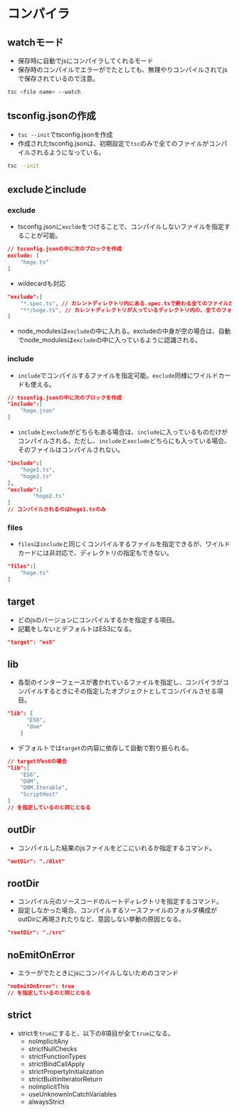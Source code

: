 # コンパイラ

## watchモード
- 保存時に自動でjsにコンパイラしてくれるモード
- 保存時のコンパイルでエラーがでたとしても、無理やりコンパイルされてjsで保存されているので注意。
```bash
tsc <file name> --watch
```

## tsconfig.jsonの作成
- `tsc --init`でtsconfig.jsonを作成
- 作成されたtsconfig.jsonは、初期設定で`tsc`のみで全てのファイルがコンパイルされるようになっている。
```bash
tsc --init
```

## excludeとinclude
### exclude
- tsconfig.jsonに`exclde`をつけることで、コンパイルしないファイルを指定することが可能。
```json
// tsconfig.jsonの中に次のブロックを作成
exclude: [
    "hoge.ts"
]
```
- wildecardも対応
```json
"exclude":[
    "*.spec.ts", // カレントディレクトリ内にある.spec.tsで終わる全てのファイルが対象。
    "**/hoge.ts", // カレントディレクトリが入っているディレクトリ内の、全てのフォルダ内のhoge.tsというファイルが対象。
]
```

- node_modulesは`exclude`の中に入れる。excludeの中身が空の場合は、自動でnode_modulesは`exclude`の中に入っているように認識される。

### include
- `include`でコンパイルするファイルを指定可能。`exclude`同様にワイルドカードも使える。
```json
// tsconfig.jsonの中に次のブロックを作成
"include":[
    "hoge.json"
]
```
- `include`と`exclude`がどちらもある場合は、`include`に入っているものだけがコンパイルされる。ただし、`include`と`exclude`どちらにも入っている場合、そのファイルはコンパイルされない。
```json
"include":[
    "hoge1.ts",
    "hoge2.ts"
],
"exclude":[
        "hoge2.ts"
]
// コンパイルされるのはhoge1.tsのみ
```
### files
- `files`は`include`と同じくコンパイルするファイルを指定できるが、ワイルドカードには非対応で、ディレクトリの指定もできない。
```json
"files":[
    "hoge.ts"
]
```

## target
- どのjsのバージョンにコンパイルするかを指定する項目。
- 記載をしないとデフォルトはES3になる。
```json
"target": "es5"
```

## lib
- 各型のインターフェースが書かれているファイルを指定し、コンパイラがコンパイルするときにその指定したオブジェクトとしてコンパイルさせる項目。
```json
"lib": [
      "ES6",
      "dom"
    ]
```
- デフォルトでは`target`の内容に依存して自動で割り振られる。
```json
// targetがes6の場合
"lib":[
    "ES6",
    "DOM",
    "DOM.Iterable",
    "ScriptHost"
]
// を指定しているのと同じとなる
```

## outDir
- コンパイルした結果のjsファイルをどこにいれるか指定するコマンド。
```json
"outDir": "./dist"
```
## rootDir
- コンパイル元のソースコードのルートディレクトリを指定するコマンド。
- 設定しなかった場合、コンパイルするソースファイルのフォルダ構成がoutDirに再現されたりなど、意図しない挙動の原因となる。
```json
"rootDir": "./src"
```

## noEmitOnError
- エラーがでたときにjsにコンパイルしないためのコマンド
```json
"noEmitOnError": true
// を指定しているのと同じとなる
```

## strict
- strictを`true`にすると、以下の8項目が全て`true`になる。
    - noImplicitAny
    - strictNullChecks
    - strictFunctionTypes
    - strictBindCallApply
    - strictPropertyInitialization
    - strictBuiltinIteratorReturn
    - noImplicitThis
    - useUnknownInCatchVariables
    - alwaysStrict